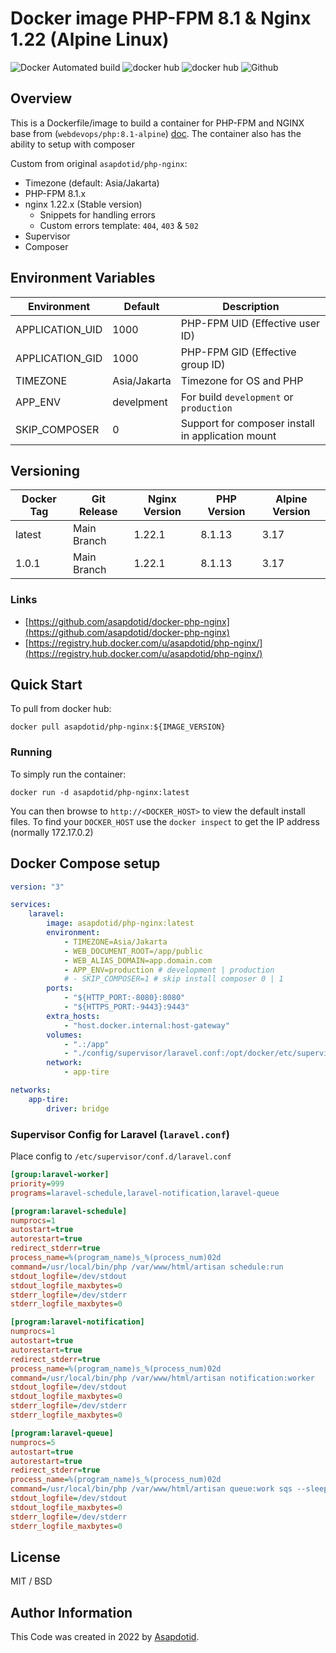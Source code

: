 # Docker image PHP-FPM 8.1 & Nginx 1.22 (Alpine Linux)

![Docker Automated build](https://img.shields.io/docker/automated/asapdotid/php-nginx?style=flat-square)
![docker hub](https://img.shields.io/docker/pulls/asapdotid/php-nginx.svg?style=flat-square)
![docker hub](https://img.shields.io/docker/stars/asapdotid/php-nginx.svg?style=flat-square)
![Github](https://img.shields.io/github/stars/asapdotid/docker-php-nginx.svg?style=flat-square)

## Overview

This is a Dockerfile/image to build a container for PHP-FPM and NGINX base from (`webdevops/php:8.1-alpine`) [doc](https://github.com/webdevops/Dockerfile/tree/master/docker/php). The container also has the ability to setup with composer

Custom from original `asapdotid/php-nginx`:

-   Timezone (default: Asia/Jakarta)
-   PHP-FPM 8.1.x
-   nginx 1.22.x (Stable version)
    -   Snippets for handling errors
    -   Custom errors template: `404`, `403` & `502`
-   Supervisor
-   Composer

## Environment Variables

| Environment     | Default      | Description                                       |
| --------------- | ------------ | ------------------------------------------------- |
| APPLICATION_UID | 1000         | PHP-FPM UID (Effective user ID)                   |
| APPLICATION_GID | 1000         | PHP-FPM GID (Effective group ID)                  |
| TIMEZONE        | Asia/Jakarta | Timezone for OS and PHP                           |
| APP_ENV         | develpment   | For build `development` or `production`           |
| SKIP_COMPOSER   | 0            | Support for composer install in application mount |

## Versioning

| Docker Tag | Git Release | Nginx Version | PHP Version | Alpine Version |
| ---------- | ----------- | ------------- | ----------- | -------------- |
| latest     | Main Branch | 1.22.1        | 8.1.13      | 3.17           |
| 1.0.1      | Main Branch | 1.22.1        | 8.1.13      | 3.17           |

### Links

-   [https://github.com/asapdotid/docker-php-nginx](https://github.com/asapdotid/docker-php-nginx)
-   [https://registry.hub.docker.com/u/asapdotid/php-nginx/](https://registry.hub.docker.com/u/asapdotid/php-nginx/)

## Quick Start

To pull from docker hub:

```
docker pull asapdotid/php-nginx:${IMAGE_VERSION}
```

### Running

To simply run the container:

```
docker run -d asapdotid/php-nginx:latest
```

You can then browse to `http://<DOCKER_HOST>` to view the default install files. To find your `DOCKER_HOST` use the `docker inspect` to get the IP address (normally 172.17.0.2)

## Docker Compose setup

```yaml
version: "3"

services:
    laravel:
        image: asapdotid/php-nginx:latest
        environment:
            - TIMEZONE=Asia/Jakarta
            - WEB_DOCUMENT_ROOT=/app/public
            - WEB_ALIAS_DOMAIN=app.domain.com
            - APP_ENV=production # development | production
            # - SKIP_COMPOSER=1 # skip install composer 0 | 1
        ports:
            - "${HTTP_PORT:-8080}:8080"
            - "${HTTPS_PORT:-9443}:9443"
        extra_hosts:
            - "host.docker.internal:host-gateway"
        volumes:
            - ".:/app"
            - "./config/supervisor/laravel.conf:/opt/docker/etc/supervisor.d/laravel.conf" # Supervisor sample config
        network:
            - app-tire

networks:
    app-tire:
        driver: bridge
```

### Supervisor Config for Laravel (`laravel.conf`)

Place config to `/etc/supervisor/conf.d/laravel.conf`

```ini
[group:laravel-worker]
priority=999
programs=laravel-schedule,laravel-notification,laravel-queue

[program:laravel-schedule]
numprocs=1
autostart=true
autorestart=true
redirect_stderr=true
process_name=%(program_name)s_%(process_num)02d
command=/usr/local/bin/php /var/www/html/artisan schedule:run
stdout_logfile=/dev/stdout
stdout_logfile_maxbytes=0
stderr_logfile=/dev/stderr
stderr_logfile_maxbytes=0

[program:laravel-notification]
numprocs=1
autostart=true
autorestart=true
redirect_stderr=true
process_name=%(program_name)s_%(process_num)02d
command=/usr/local/bin/php /var/www/html/artisan notification:worker
stdout_logfile=/dev/stdout
stdout_logfile_maxbytes=0
stderr_logfile=/dev/stderr
stderr_logfile_maxbytes=0

[program:laravel-queue]
numprocs=5
autostart=true
autorestart=true
redirect_stderr=true
process_name=%(program_name)s_%(process_num)02d
command=/usr/local/bin/php /var/www/html/artisan queue:work sqs --sleep=3 --tries=3
stdout_logfile=/dev/stdout
stdout_logfile_maxbytes=0
stderr_logfile=/dev/stderr
stderr_logfile_maxbytes=0
```

## License

MIT / BSD

## Author Information

This Code was created in 2022 by [Asapdotid](https://github.com/asapdotid).
